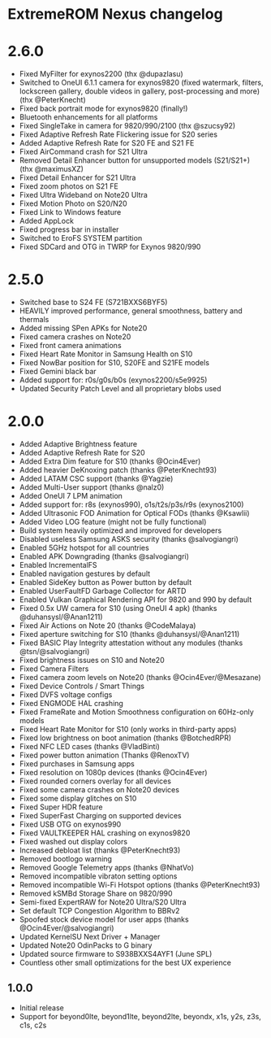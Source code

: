 # ExtremeROM Nexus changelog

# 2.6.0
- Fixed MyFilter for exynos2200 (thx @dupazlasu)
- Switched to OneUI 6.1.1 camera for exynos9820 (fixed watermark, filters, lockscreen gallery, double videos in gallery, post-processing and more) (thx @PeterKnecht)
- Fixed back portrait mode for exynos9820 (finally!)
- Bluetooth enhancements for all platforms
- Fixed SingleTake in camera for 9820/990/2100 (thx @szucsy92)
- Fixed Adaptive Refresh Rate Flickering issue for S20 series
- Added Adaptive Refresh Rate for S20 FE and S21 FE
- Fixed AirCommand crash for S21 Ultra
- Removed Detail Enhancer button for unsupported models (S21/S21+) (thx @maximusXZ)
- Fixed Detail Enhancer for S21 Ultra
- Fixed zoom photos on S21 FE
- Fixed Ultra Wideband on Note20 Ultra
- Fixed Motion Photo on S20/N20
- Fixed Link to Windows feature
- Added AppLock
- Fixed progress bar in installer
- Switched to EroFS SYSTEM partition
- Fixed SDCard and OTG in TWRP for Exynos 9820/990

# 2.5.0
- Switched base to S24 FE (S721BXXS6BYF5)
- HEAVILY improved performance, general smoothness, battery and thermals
- Added missing SPen APKs for Note20
- Fixed camera crashes on Note20
- Fixed front camera animations
- Fixed Heart Rate Monitor in Samsung Health on S10
- Fixed NowBar position for S10, S20FE and S21FE models
- Fixed Gemini black bar
- Added support for: r0s/g0s/b0s (exynos2200/s5e9925)
- Updated Security Patch Level and all proprietary blobs used

# 2.0.0
- Added Adaptive Brightness feature
- Added Adaptive Refresh Rate for S20
- Added Extra Dim feature for S10 (thanks @Ocin4Ever)
- Added heavier DeKnoxing patch (thanks @PeterKnecht93)
- Added LATAM CSC support (thanks @Yagzie)
- Added Multi-User support (thanks @nalz0)
- Added OneUI 7 LPM animation
- Added support for: r8s (exynos990), o1s/t2s/p3s/r9s (exynos2100)
- Added Ultrasonic FOD Animation for Optical FODs (thanks @Ksawlii)
- Added Video LOG feature (might not be fully functional)
- Build system heavily optimized and improved for developers
- Disabled useless Samsung ASKS security (thanks @salvogiangri)
- Enabled 5GHz hotspot for all countries
- Enabled APK Downgrading (thanks @salvogiangri)
- Enabled IncrementalFS
- Enabled navigation gestures by default
- Enabled SideKey button as Power button by default
- Enabled UserFaultFD Garbage Collector for ARTD
- Enabled Vulkan Graphical Rendering API for 9820 and 990 by default
- Fixed 0.5x UW camera for S10 (using OneUI 4 apk) (thanks @duhansysl/@Anan1211)
- Fixed Air Actions on Note 20 (thanks @CodeMalaya)
- Fixed aperture switching for S10 (thanks @duhansysl/@Anan1211)
- Fixed BASIC Play Integrity attestation without any modules (thanks @tsn/@salvogiangri)
- Fixed brightness issues on S10 and Note20
- Fixed Camera Filters
- Fixed camera zoom levels on Note20 (thanks @Ocin4Ever/@Mesazane)
- Fixed Device Controls / Smart Things
- Fixed DVFS voltage configs
- Fixed ENGMODE HAL crashing
- Fixed FrameRate and Motion Smoothness configuration on 60Hz-only models
- Fixed Heart Rate Monitor for S10 (only works in third-party apps)
- Fixed low brightness on boot animation (thanks @BotchedRPR)
- Fixed NFC LED cases (thanks @VladBinti)
- Fixed power button animation (Thanks @RenoxTV)
- Fixed purchases in Samsung apps
- Fixed resolution on 1080p devices (thanks @Ocin4Ever)
- Fixed rounded corners overlay for all devices
- Fixed some camera crashes on Note20 devices
- Fixed some display glitches on S10
- Fixed Super HDR feature
- Fixed SuperFast Charging on supported devices
- Fixed USB OTG on exynos990
- Fixed VAULTKEEPER HAL crashing on exynos9820
- Fixed washed out display colors
- Increased debloat list (thanks @PeterKnecht93)
- Removed bootlogo warning
- Removed Google Telemetry apps (thanks @NhatVo)
- Removed incompatible vibraton setting options
- Removed incompatible Wi-Fi Hotspot options (thanks @PeterKnecht93)
- Removed kSMBd Storage Share on 9820/990
- Semi-fixed ExpertRAW for Note20 Ultra/S20 Ultra
- Set default TCP Congestion Algorithm to BBRv2
- Spoofed stock device model for user apps (thanks @Ocin4Ever/@salvogiangri)
- Updated KernelSU Next Driver + Manager
- Updated Note20 OdinPacks to G binary
- Updated source firmware to S938BXXS4AYF1 (June SPL)
- Countless other small optimizations for the best UX experience

## 1.0.0
- Initial release
- Support for beyond0lte, beyond1lte, beyond2lte, beyondx, x1s, y2s, z3s, c1s, c2s

